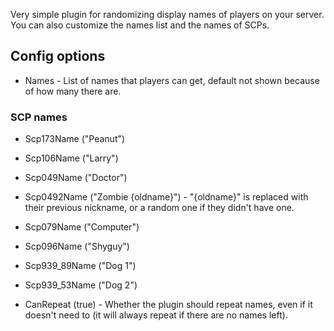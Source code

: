 Very simple plugin for randomizing display names of players on your server. You can also customize the names list and the names of SCPs.

## Config options

- Names - List of names that players can get, default not shown because of how many there are.

### SCP names

- Scp173Name ("Peanut")
- Scp106Name ("Larry")
- Scp049Name ("Doctor")
- Scp0492Name ("Zombie \{oldname}") - "\{oldname}" is replaced with their previous nickname, or a random one if they didn't have one.
- Scp079Name ("Computer")
- Scp096Name ("Shyguy")
- Scp939_89Name ("Dog 1")
- Scp939_53Name ("Dog 2")

- CanRepeat (true) - Whether the plugin should repeat names, even if it doesn't need to (it will always repeat if there are no names left).